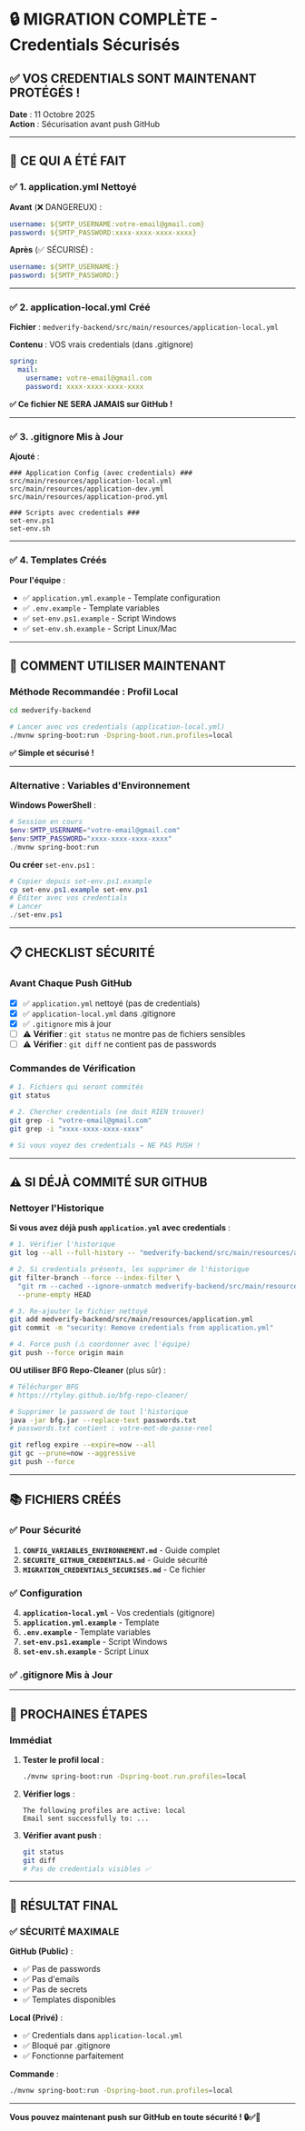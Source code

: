 # 🔒 MIGRATION COMPLÈTE - Credentials Sécurisés

## ✅ VOS CREDENTIALS SONT MAINTENANT PROTÉGÉS !

**Date** : 11 Octobre 2025  
**Action** : Sécurisation avant push GitHub

---

## 🎯 CE QUI A ÉTÉ FAIT

### ✅ 1. application.yml Nettoyé

**Avant** (❌ DANGEREUX) :

```yaml
username: ${SMTP_USERNAME:votre-email@gmail.com}
password: ${SMTP_PASSWORD:xxxx-xxxx-xxxx-xxxx}
```

**Après** (✅ SÉCURISÉ) :

```yaml
username: ${SMTP_USERNAME:}
password: ${SMTP_PASSWORD:}
```

---

### ✅ 2. application-local.yml Créé

**Fichier** : `medverify-backend/src/main/resources/application-local.yml`

**Contenu** : VOS vrais credentials (dans .gitignore)

```yaml
spring:
  mail:
    username: votre-email@gmail.com
    password: xxxx-xxxx-xxxx-xxxx
```

**✅ Ce fichier NE SERA JAMAIS sur GitHub !**

---

### ✅ 3. .gitignore Mis à Jour

**Ajouté** :

```gitignore
### Application Config (avec credentials) ###
src/main/resources/application-local.yml
src/main/resources/application-dev.yml
src/main/resources/application-prod.yml

### Scripts avec credentials ###
set-env.ps1
set-env.sh
```

---

### ✅ 4. Templates Créés

**Pour l'équipe** :

- ✅ `application.yml.example` - Template configuration
- ✅ `.env.example` - Template variables
- ✅ `set-env.ps1.example` - Script Windows
- ✅ `set-env.sh.example` - Script Linux/Mac

---

## 🚀 COMMENT UTILISER MAINTENANT

### Méthode Recommandée : Profil Local

```bash
cd medverify-backend

# Lancer avec vos credentials (application-local.yml)
./mvnw spring-boot:run -Dspring-boot.run.profiles=local
```

**✅ Simple et sécurisé !**

---

### Alternative : Variables d'Environnement

**Windows PowerShell** :

```powershell
# Session en cours
$env:SMTP_USERNAME="votre-email@gmail.com"
$env:SMTP_PASSWORD="xxxx-xxxx-xxxx-xxxx"
./mvnw spring-boot:run
```

**Ou créer** `set-env.ps1` :

```powershell
# Copier depuis set-env.ps1.example
cp set-env.ps1.example set-env.ps1
# Éditer avec vos credentials
# Lancer
./set-env.ps1
```

---

## 📋 CHECKLIST SÉCURITÉ

### Avant Chaque Push GitHub

- [x] ✅ `application.yml` nettoyé (pas de credentials)
- [x] ✅ `application-local.yml` dans .gitignore
- [x] ✅ `.gitignore` mis à jour
- [ ] ⚠️ **Vérifier** : `git status` ne montre pas de fichiers sensibles
- [ ] ⚠️ **Vérifier** : `git diff` ne contient pas de passwords

### Commandes de Vérification

```bash
# 1. Fichiers qui seront commités
git status

# 2. Chercher credentials (ne doit RIEN trouver)
git grep -i "votre-email@gmail.com"
git grep -i "xxxx-xxxx-xxxx-xxxx"

# Si vous voyez des credentials → NE PAS PUSH !
```

---

## ⚠️ SI DÉJÀ COMMITÉ SUR GITHUB

### Nettoyer l'Historique

**Si vous avez déjà push `application.yml` avec credentials** :

```bash
# 1. Vérifier l'historique
git log --all --full-history -- "medverify-backend/src/main/resources/application.yml"

# 2. Si credentials présents, les supprimer de l'historique
git filter-branch --force --index-filter \
  "git rm --cached --ignore-unmatch medverify-backend/src/main/resources/application.yml" \
  --prune-empty HEAD

# 3. Re-ajouter le fichier nettoyé
git add medverify-backend/src/main/resources/application.yml
git commit -m "security: Remove credentials from application.yml"

# 4. Force push (⚠️ coordonner avec l'équipe)
git push --force origin main
```

**OU utiliser BFG Repo-Cleaner** (plus sûr) :

```bash
# Télécharger BFG
# https://rtyley.github.io/bfg-repo-cleaner/

# Supprimer le password de tout l'historique
java -jar bfg.jar --replace-text passwords.txt
# passwords.txt contient : votre-mot-de-passe-reel

git reflog expire --expire=now --all
git gc --prune=now --aggressive
git push --force
```

---

## 📚 FICHIERS CRÉÉS

### ✅ Pour Sécurité

1. **`CONFIG_VARIABLES_ENVIRONNEMENT.md`** - Guide complet
2. **`SECURITE_GITHUB_CREDENTIALS.md`** - Guide sécurité
3. **`MIGRATION_CREDENTIALS_SECURISES.md`** - Ce fichier

### ✅ Configuration

4. **`application-local.yml`** - Vos credentials (gitignore)
5. **`application.yml.example`** - Template
6. **`.env.example`** - Template variables
7. **`set-env.ps1.example`** - Script Windows
8. **`set-env.sh.example`** - Script Linux

### ✅ .gitignore Mis à Jour

---

## 🎯 PROCHAINES ÉTAPES

### Immédiat

1. **Tester le profil local** :

   ```bash
   ./mvnw spring-boot:run -Dspring-boot.run.profiles=local
   ```

2. **Vérifier logs** :

   ```
   The following profiles are active: local
   Email sent successfully to: ...
   ```

3. **Vérifier avant push** :
   ```bash
   git status
   git diff
   # Pas de credentials visibles ✅
   ```

---

## 🎉 RÉSULTAT FINAL

### ✅ SÉCURITÉ MAXIMALE

**GitHub (Public)** :

- ✅ Pas de passwords
- ✅ Pas d'emails
- ✅ Pas de secrets
- ✅ Templates disponibles

**Local (Privé)** :

- ✅ Credentials dans `application-local.yml`
- ✅ Bloqué par .gitignore
- ✅ Fonctionne parfaitement

**Commande** :

```bash
./mvnw spring-boot:run -Dspring-boot.run.profiles=local
```

---

**Vous pouvez maintenant push sur GitHub en toute sécurité ! 🔒✅🚀**
